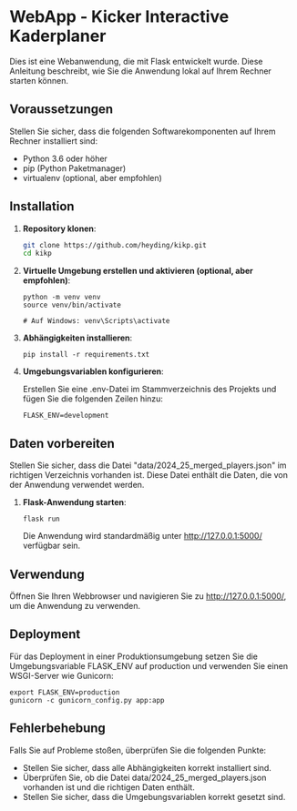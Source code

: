 # WebApp - Kicker Interactive Kaderplaner


Dies ist eine Webanwendung, die mit Flask entwickelt wurde. Diese Anleitung beschreibt, wie Sie die Anwendung lokal auf Ihrem Rechner starten können.

## Voraussetzungen

Stellen Sie sicher, dass die folgenden Softwarekomponenten auf Ihrem Rechner installiert sind:

- Python 3.6 oder höher
- pip (Python Paketmanager)
- virtualenv (optional, aber empfohlen)

## Installation

1. **Repository klonen**:

   ```sh
   git clone https://github.com/heyding/kikp.git
   cd kikp
   ```

2. **Virtuelle Umgebung erstellen und aktivieren (optional, aber empfohlen)**:

    ```
    python -m venv venv
    source venv/bin/activate  
    
    # Auf Windows: venv\Scripts\activate
    ```

3. **Abhängigkeiten installieren**:

    ```
    pip install -r requirements.txt
    ```

4. **Umgebungsvariablen konfigurieren**:

    Erstellen Sie eine .env-Datei im Stammverzeichnis des Projekts und fügen Sie die folgenden Zeilen hinzu:

    ```
    FLASK_ENV=development
    ```

## Daten vorbereiten

Stellen Sie sicher, dass die Datei "data/2024_25_merged_players.json" im richtigen Verzeichnis vorhanden ist. Diese Datei enthält die Daten, die von der Anwendung verwendet werden.

1. **Flask-Anwendung starten**:

    ```
    flask run
    ```

    Die Anwendung wird standardmäßig unter http://127.0.0.1:5000/ verfügbar sein.

## Verwendung

Öffnen Sie Ihren Webbrowser und navigieren Sie zu http://127.0.0.1:5000/, um die Anwendung zu verwenden.

## Deployment

Für das Deployment in einer Produktionsumgebung setzen Sie die Umgebungsvariable FLASK_ENV auf production und verwenden Sie einen WSGI-Server wie Gunicorn:

```
export FLASK_ENV=production
gunicorn -c gunicorn_config.py app:app
```

## Fehlerbehebung

Falls Sie auf Probleme stoßen, überprüfen Sie die folgenden Punkte:

- Stellen Sie sicher, dass alle Abhängigkeiten korrekt installiert sind.
- Überprüfen Sie, ob die Datei data/2024_25_merged_players.json vorhanden ist und die richtigen Daten enthält.
- Stellen Sie sicher, dass die Umgebungsvariablen korrekt gesetzt sind.